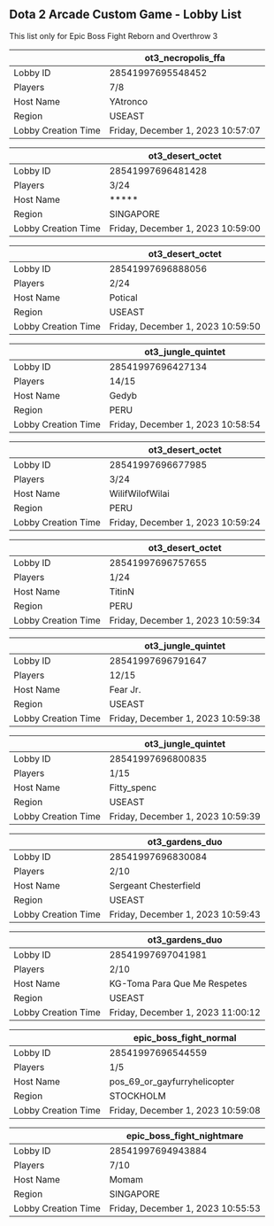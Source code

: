 ## Dota 2 Arcade Custom Game - Lobby List

This list only for Epic Boss Fight Reborn and Overthrow 3

|  | ot3_necropolis_ffa |
| ------ | ------ |
| Lobby ID | 28541997695548452 |
| Players | 7/8 |
| Host Name | YAtronco |
| Region | USEAST |
| Lobby Creation Time | Friday, December 1, 2023 10:57:07 |


|  | ot3_desert_octet |
| ------ | ------ |
| Lobby ID | 28541997696481428 |
| Players | 3/24 |
| Host Name | ***** |
| Region | SINGAPORE |
| Lobby Creation Time | Friday, December 1, 2023 10:59:00 |


|  | ot3_desert_octet |
| ------ | ------ |
| Lobby ID | 28541997696888056 |
| Players | 2/24 |
| Host Name | Potical |
| Region | USEAST |
| Lobby Creation Time | Friday, December 1, 2023 10:59:50 |


|  | ot3_jungle_quintet |
| ------ | ------ |
| Lobby ID | 28541997696427134 |
| Players | 14/15 |
| Host Name | Gedyb |
| Region | PERU |
| Lobby Creation Time | Friday, December 1, 2023 10:58:54 |


|  | ot3_desert_octet |
| ------ | ------ |
| Lobby ID | 28541997696677985 |
| Players | 3/24 |
| Host Name | WilifWilofWilai |
| Region | PERU |
| Lobby Creation Time | Friday, December 1, 2023 10:59:24 |


|  | ot3_desert_octet |
| ------ | ------ |
| Lobby ID | 28541997696757655 |
| Players | 1/24 |
| Host Name | TitinN |
| Region | PERU |
| Lobby Creation Time | Friday, December 1, 2023 10:59:34 |


|  | ot3_jungle_quintet |
| ------ | ------ |
| Lobby ID | 28541997696791647 |
| Players | 12/15 |
| Host Name | Fear Jr. |
| Region | USEAST |
| Lobby Creation Time | Friday, December 1, 2023 10:59:38 |


|  | ot3_jungle_quintet |
| ------ | ------ |
| Lobby ID | 28541997696800835 |
| Players | 1/15 |
| Host Name | Fitty_spenc |
| Region | USEAST |
| Lobby Creation Time | Friday, December 1, 2023 10:59:39 |


|  | ot3_gardens_duo |
| ------ | ------ |
| Lobby ID | 28541997696830084 |
| Players | 2/10 |
| Host Name | Sergeant Chesterfield |
| Region | USEAST |
| Lobby Creation Time | Friday, December 1, 2023 10:59:43 |


|  | ot3_gardens_duo |
| ------ | ------ |
| Lobby ID | 28541997697041981 |
| Players | 2/10 |
| Host Name | KG-Toma Para Que Me Respetes |
| Region | USEAST |
| Lobby Creation Time | Friday, December 1, 2023 11:00:12 |


|  | epic_boss_fight_normal |
| ------ | ------ |
| Lobby ID | 28541997696544559 |
| Players | 1/5 |
| Host Name | pos_69_or_gayfurryhelicopter |
| Region | STOCKHOLM |
| Lobby Creation Time | Friday, December 1, 2023 10:59:08 |


|  | epic_boss_fight_nightmare |
| ------ | ------ |
| Lobby ID | 28541997694943884 |
| Players | 7/10 |
| Host Name | Momam |
| Region | SINGAPORE |
| Lobby Creation Time | Friday, December 1, 2023 10:55:53 |


